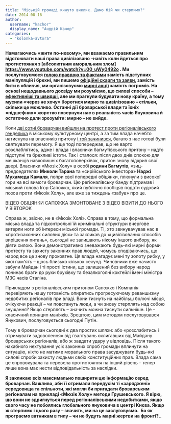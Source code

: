 ```yaml
---
title: "Міській громаді кинуто виклик. Дамо бій чи стерпимо?"
date: 2014-08-16
author: 
  username: "kachor"
  display_name: "Андрій Качор"
categories: 
  - "kolonka-avtora"
---
```


**Намагаючись «жити по-новому», ми вважаємо правильним відстоювати наші права цивілізовано –навіть коли йдеться про протистояння з [абсолютним аморальним злом] https://www.youtube.com/watch?v=00_uWy0492o . Ми послуговуємося [голою правдою та фактами](https://mpz.brovary.org/militsiya-rozbiratimetsya-chi-zakonno-prodayut-alkogol-v-myuzik-holi/) замість підступних маніпуляцій і брехні, ми пишемо [офіційні скарги та заяви](https://mpz.brovary.org/bandoyu-bagmutiv-zaymatimetsya-oblasna-deputatska-komisiya/), замість бити в обличчя, ми організовуємо [мирні акції](https://mpz.brovary.org/brovarchani-dali-vladi-10-dniv-na-viselennya-kafe-bagmutiv-z-prometeyu/) замість погромів. На основі нещодавнього досвіду ми розуміємо, що силові способи – [ефективніші та швидші](https://mpz.brovary.org/nachalnik-brovarskoyi-militsiyi-napisav-raport-na-zvilnennya-cherez-nedoviru-samooboroni/), але ми прагнули будувати нову країну, а тому мусили «через не хочу» боротися мирно та цивілізовано – стільки, скільки це можливо. Останні дії броварської влади та їхніх «підшефних» жорстко повернули нас в реальність часів Януковича й остаточно дали зрозуміти: мирно – не вийде.**

Коли [дві сотні броварчан вийшли на протест проти регіоналівського генделика](https://mpz.brovary.org/brovarchani-dali-vladi-10-dniv-na-viselennya-kafe-bagmutiv-z-prometeyu/) в міському культурному центрі, а за тим влада начебто натиснула на власників притону [і той зачинився](https://mpz.brovary.org/rozkish-spokiynogo-snu-na-bulvari-nezalezhnosti-abo-gudbay-bagmut/), багато з нас готові були святкувати перемогу. Я ще тоді попереджав, що не варто розслаблятись, адже і влада і власники багмутівського притону – надто підступні та брехливі істоти. Так і сталося: після двох днів спокою для мешканців навколишніх багатоповерхівок, притон знову відкрив свої двері. Власники «Мюзік Холу» в особі **родини Багмутів**, «зиц-председателя» **Миколи Тарана** та «сирійського інвестора» **Наджі Мухамеда Камаля**, попри свої попередні обіцянки, плюнули з високої гори на всі вимоги броварчан. Цю регіоналівську банду підтримав і міський голова Ігор Сапожко, який публічно пообіцяв подати судовий позов проти «Мюзік Холу», але вже за тиждень «забув» про це.

ВІДЕО ОБІЦЯНКИ САПОЖКА ЗМОНТОВАНЕ З ВІДЕО ВІЗИТИ ДО НЬОГО У ВІВТОРОК

Справа ж, звісно, не в «Мюзік Холі». Справа в тому, що формальна міська влада та підконтрольні їй кримінальні структури вчергове витерли ноги об інтереси міської громади. Ті, хто звинувачував нас в «протизаконних силових діях» та закликав до «цивілізованих способів вирішення питань», сьогодні не залишають нікому іншого вибору, як діяти силою. Вони демонстративно зневажають будь-які мирні форми протесту та захисту законних прав людей, чомусь сподіваючись, що народ все це знову проковтне. Ця влада нагадує мені ту золоту рибку, у якої пам'ять – щось близько кількох секунд. Чиновники вже начисто забули Майдан і ті прості істини, що залишений без вибору народ починає брати до руки бруківку та безалкоголні коктейлі імені міністра МЗС часів Сталіна.

Прикладом з регіоналівським притоном Сапожко і Компанія перевіряють нашу готовність опиратись прогресуючому реваншизму недобитих регіоналів при владі. Вони тиснуть на найбільш болючі місця, очікуючи реакції – чи повстануть люди, а чи знову стерплять над собою знущання? Якщо стерплять – значить можна тиснути сильніше. Це - класичний принцип маніяків. Зрештою, цим методом послуговувався Янукович, послуговується сьогодні Путін.

Тому в броварчан сьогодні є два простих шляхи: або «розслабитись і отримувати задоволення» від гвалтувань оклигавших від Майдану броварських регіоналів, або ж завдати удару у відповідь. Після такого нахабного нехтування усіх законних спроб громади вплинути на ситуацію, ніхто не матиме морального права засуджувати будь-які силові спроби захисту людьми своїх конституційних прав. Влада сама це спровокувала та перевела протистояння на інший рівень – тепер лише вона має нести відповідальність за наслідки.

**Я закликаю всіх максимально поширити цю інформацію серед броварчан. Важливо, аби її отримали передусім ті «заряджені» середовища та спільноти, які могли би пригадати броварським регіоналам на прикладі «Мюзік Холу» методи Грушевського. Я вірю, що вони не здригнуться перед регіоналівськими недобитками, якщо свого часу не побоялись глобального януковича в центрі Києва. Якщо ж стерпимо і цього разу – значить, ми на це заслуговуємо.  Бо як програємо ватникам в тилу – чи не будуть марні жертви на фронті?..**

